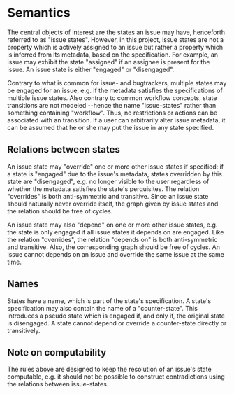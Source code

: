 # Semantics

The central objects of interest are the states an issue may have, henceforth
referred to as "issue states". However, in this project, issue states are not
a property which is actively assigned to an issue but rather a property which is
inferred from its metadata, based on the specification. For example, an issue
may exhibit the state "assigned" if an assignee is present for the issue. An
issue state is either "engaged" or "disengaged".

Contrary to what is common for issue- and bugtrackers, multiple states may be
engaged for an issue, e.g. if the metadata satisfies the specifications of
multiple issue states. Also contrary to common workflow concepts, state
transitions are not modeled --hence the name "issue-states" rather than
something containing "workflow". Thus, no restrictions or actions can be
associated with an transition. If a user can arbitrarily alter issue metadata,
it can be assumed that he or she may put the issue in any state specified.


## Relations between states

An issue state may "override" one or more other issue states if specified:
if a state is "engaged" due to the issue's metadata, states overridden by
this state are "disengaged", e.g. no longer visible to the user regardless of
whether the metadata satisfies the state's perquisites. The relation "overrides"
is both anti-symmetric and transitive. Since an issue state should naturally
never override itself, the graph given by issue states and the relation should
be free of cycles.

An issue state may also "depend" on one or more other issue states, e.g. the
state is only engaged if all issue states it depends on are engaged. Like the
relation "overrides", the relation "depends on" is both anti-symmetric and
transitive. Also, the corresponding graph should be free of cycles. An issue
cannot depends on an issue and override the same issue at the same time.


## Names

States have a name, which is part of the state's specification. A state's
specification may also contain the name of a "counter-state". This introduces a
pseudo state which is engaged if, and only if, the original state is disengaged.
A state cannot depend or override a counter-state directly or transitively.


## Note on computability

The rules above are designed to keep the resolution of an issue's state
computable, e.g. it should not be possible to construct contradictions using the
relations between issue-states.

